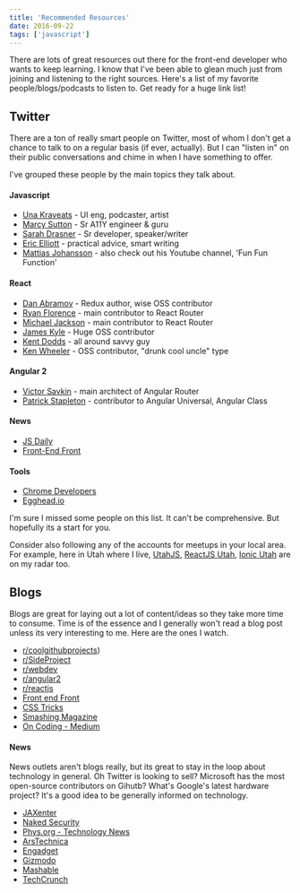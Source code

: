 ```yaml
---
title: 'Recommended Resources'
date: 2016-09-22
tags: ['javascript']
---
```


There are lots of great resources out there for the front-end developer who wants to keep learning. I know that I've been able to glean much just from joining and listening to the right sources. Here's a list of my favorite people/blogs/podcasts to listen to. Get ready for a huge link list!

## Twitter
There are a ton of really smart people on Twitter, most of whom I don't get a chance to talk to on a regular basis (if ever, actually). But I can "listen in" on their public conversations and chime in when I have something to offer.

I've grouped these people by the main topics they talk about.

#### Javascript
- <a href="https://twitter.com/Una" class="link">Una Kraveats</a> - UI eng, podcaster, artist
- <a href="https://twitter.com/marcysutton" class="link">Marcy Sutton</a> - Sr A11Y engineer & guru
- <a href="https://twitter.com/sarah_edo" class="link">Sarah Drasner</a> - Sr developer, speaker/writer
- <a href="https://twitter.com/_ericelliott" class="link">Eric Elliott</a> - practical advice, smart writing
- <a href="https://twitter.com/mpjme" class="link">Mattias Johansson</a> - also check out his Youtube channel, 'Fun Fun Function'

#### React
- <a href="https://twitter.com/dan_abramov" class="link">Dan Abramov</a> - Redux author, wise OSS contributor
- <a href="https://twitter.com/ryanflorence" class="link">Ryan Florence</a> - main contributor to React Router
- <a href="https://twitter.com/mjackson" class="link">Michael Jackson</a> - main contributor to React Router
- <a href="https://twitter.com/thejameskyle" class="link">James Kyle</a> - Huge OSS contributor
- <a href="https://twitter.com/kentcdodds" class="link">Kent Dodds</a> - all around savvy guy
- <a href="https://twitter.com/ken_wheeler" class="link">Ken Wheeler</a> - OSS contributor, "drunk cool uncle" type

#### Angular 2
- <a href="https://twitter.com/victorsavkin" class="link">Victor Savkin</a> - main architect of Angular Router
- <a href="https://twitter.com/gdi2290" class="link">Patrick Stapleton</a> - contributor to Angular Universal, Angular Class

#### News
- <a href="https://twitter.com/JavaScriptDaily" class="link">JS Daily</a>
- <a href="https://twitter.com/frontendfront" class="link">Front-End Front</a>

#### Tools
- <a href="https://twitter.com/ChromiumDev" class="link">Chrome Developers</a>
- <a href="https://twitter.com/eggheadio" class="link">Egghead.io</a>

I'm sure I missed some people on this list. It can't be comprehensive. But hopefully its a start for you.

Consider also following any of the accounts for meetups in your local area. For example, here in Utah where I live, <a href="https://twitter.com/utjs" class="link">UtahJS</a>, <a href="https://twitter.com/reactjsutah" class="link">ReactJS Utah</a>, <a href="https://twitter.com/IonicUtah" class="link">Ionic Utah</a> are on my radar too.

## Blogs

Blogs are great for laying out a lot of content/ideas so they take more time to consume. Time is of the essence and I generally won't read a blog post unless its very interesting to me. Here are the ones I watch.

- <a href="https://www.reddit.com/r/coolgithubprojects" class="link">r/coolgithubprojects</a>)
- <a href="https://www.reddit.com/r/SideProject/" class="link">r/SideProject</a>
- <a href="https://www.reddit.com/r/webdev/" class="link">r/webdev</a>
- <a href="https://www.reddit.com/r/Angular2/" class="link">r/angular2</a>
- <a href="https://www.reddit.com/r/reactjs/" class="link">r/reactjs</a>
- <a href="https://frontendfront.com/" class="link">Front end Front</a>
- <a href="https://css-tricks.com/" class="link">CSS Tricks</a>
- <a href="https://www.smashingmagazine.com/" class="link">Smashing Magazine</a>
- <a href="https://medium.com/on-Coding" class="link">On Coding - Medium</a>

#### News
News outlets aren't blogs really, but its great to stay in the loop about technology in general. Oh Twitter is looking to sell? Microsoft has the most open-source contributors on Gihutb? What's Google's latest hardware project? It's a good idea to be generally informed on technology.

- <a href="https://jaxenter.com/" class="link">JAXenter</a>
- <a href="https://nakedsecurity.sophos.com" class="link">Naked Security</a>
- <a href="https://phys.org/technology-news/" class="link">Phys.org - Technology News</a>
- <a href="https://arstechnica.com/" class="link">ArsTechnica</a>
- <a href="https://www.engadget.com/" class="link">Engadget</a>
- <a href="https://gizmodo.com/" class="link">Gizmodo</a>
- <a href="https://mashable.com/" class="link">Mashable</a>
- <a href="https://techcrunch.com/" class="link">TechCrunch</a>